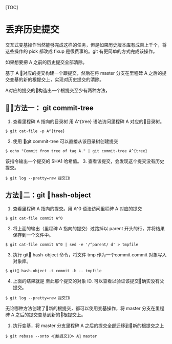 [TOC]

# 丢弃历史提交

交互式变基操作当然能够完成这样的任务，但是如果历史版本库有成百上千个，将这些操作的 pick 都改成 fixup 是很费事的。git 有更简单的方式完成该操作。

如果想要把 A 之前的历史提交全部清除。


基于 A 对应的提交构建一个跟提交，然后在将 master 分支在里程碑 A 之后的提交变基的新的根提交上，实现对历史提交的清除。

A对应的提交的构造出一个根提交至少有两种方法，
## 方法一： git commit-tree


1. 查看里程碑 A 指向的目录树
用 A^{tree} 语法访问里程碑 A 对应的目录树。
```
$ git cat-file -p A^{tree}
```
2. 使用 git commit-tree 可以直接从该目录树创建提交

```
$ echo "Commit from tree of tag A." | git commit-tree A^{tree}
```
该指令输出一个提交的 SHA1 哈希值。
3. 查看该提交，会发现这个提交没有历史提交。
```
$ git log --pretty=raw 提交ID
```

## 方法二：git hash-object

1. 查看里程碑 A 指向的提交。用 A^0 语法访问里程碑 A 对应的提交

```
$ git cat-file commit A^0
```

2. 将上面的输出（里程碑 A 指向的提交）过路掉以 parent 开头的行，并将结果保存到一个文件中。
```
$ git cat-file commit A^0 | sed -e '/^parent/ d' > tmpfile
```

3. 执行 git hash-object 命令，将文件 tmp 作为一个commit commit 对象写入对象库。
```
$ git hash-object -t commit -b -- tmpfile
```
4. 上面的结果就是 至此那个提交的对象 ID. 可以查看以验证该提交确实没有父提交。
```
$ git log --pretty=raw 提交ID
```


无论哪种方法创建了新的根提交，都可以使用变基操作，将 master 分支在里程碑 A 之后的提交变基到新的根提交上。

1. 执行变基，将 master 分支里程碑 A 之后的提交全部迁移到新的根提交之上

```
$ git rebase --onto <根提交ID> A master
```


